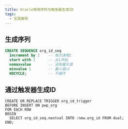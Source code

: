 ```yaml
---
title: Oracle使用序列与触发器生成ID
tags: 
  - 实践案例
---
```


##  生成序列

<!--more-->

```sql
CREATE SEQUENCE org_id_seq
  increment by 1    -- 每次递增1
  start with 1      -- 从1开始
  nomaxvalue        -- 没有最大值
  minvalue 1        -- 最小值=1
  NOCYCLE;          -- 不循环
```

## 通过触发器生成ID

```
CREATE OR REPLACE TRIGGER org_id_trigger
BEFORE INSERT ON pwp_org
FOR EACH ROW
BEGIN
  SELECT org_id_seq.nextval INTO :new.org_id FROM dual;
END;
```
